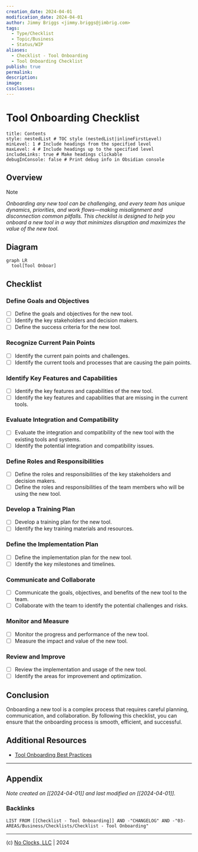 ```yaml
---
creation_date: 2024-04-01
modification_date: 2024-04-01
author: Jimmy Briggs <jimmy.briggs@jimbrig.com>
tags:
  - Type/Checklist
  - Topic/Business
  - Status/WIP
aliases:
  - Checklist - Tool Onboarding
  - Tool Onboarding Checklist
publish: true
permalink:
description:
image:
cssclasses:
---
```


# Tool Onboarding Checklist

```table-of-contents
title: Contents 
style: nestedList # TOC style (nestedList|inlineFirstLevel)
minLevel: 1 # Include headings from the specified level
maxLevel: 4 # Include headings up to the specified level
includeLinks: true # Make headings clickable
debugInConsole: false # Print debug info in Obsidian console
```

## Overview

> [!NOTE]
> *Onboarding any new tool can be challenging, and every team has unique dynamics, priorities, and work flows—making misalignment and disconnection common pitfalls. This checklist is designed to help you onboard a new tool in a way that minimizes disruption and maximizes the value of the new tool.*

## Diagram

```mermaid
graph LR
  tool[Tool Onboar]
```

## Checklist

### Define Goals and Objectives

- [ ] Define the goals and objectives for the new tool.
- [ ] Identify the key stakeholders and decision makers.
- [ ] Define the success criteria for the new tool.

### Recognize Current Pain Points

- [ ] Identify the current pain points and challenges.
- [ ] Identify the current tools and processes that are causing the pain points.

### Identify Key Features and Capabilities

- [ ] Identify the key features and capabilities of the new tool.
- [ ] Identify the key features and capabilities that are missing in the current tools.

### Evaluate Integration and Compatibility

- [ ] Evaluate the integration and compatibility of the new tool with the existing tools and systems.
- [ ] Identify the potential integration and compatibility issues.

### Define Roles and Responsibilities

- [ ] Define the roles and responsibilities of the key stakeholders and decision makers.
- [ ] Define the roles and responsibilities of the team members who will be using the new tool.

### Develop a Training Plan

- [ ] Develop a training plan for the new tool.
- [ ] Identify the key training materials and resources.

### Define the Implementation Plan

- [ ] Define the implementation plan for the new tool.
- [ ] Identify the key milestones and timelines.

### Communicate and Collaborate

- [ ] Communicate the goals, objectives, and benefits of the new tool to the team.
- [ ] Collaborate with the team to identify the potential challenges and risks.

### Monitor and Measure

- [ ] Monitor the progress and performance of the new tool.
- [ ] Measure the impact and value of the new tool.

### Review and Improve

- [ ] Review the implementation and usage of the new tool.
- [ ] Identify the areas for improvement and optimization.

## Conclusion

Onboarding a new tool is a complex process that requires careful planning, communication, and collaboration. By following this checklist, you can ensure that the onboarding process is smooth, efficient, and successful.

## Additional Resources

- [Tool Onboarding Best Practices](https://www.atlassian.com/blog/software-teams/7-steps-to-successful-tool-onboarding)

***

## Appendix

*Note created on [[2024-04-01]] and last modified on [[2024-04-01]].*

### Backlinks

```dataview
LIST FROM [[Checklist - Tool Onboarding]] AND -"CHANGELOG" AND -"03-AREAS/Business/Checklists/Checklist - Tool Onboarding"
```

***

(c) [No Clocks, LLC](https://github.com/noclocks) | 2024
